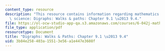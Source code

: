 ```yaml
---
content_type: resource
description: "This resource contains information regarding mathematics for computer\
  \ science: Digraphs: Walks & paths: Chapter 9.1 \u2013 9.4."
file: https://ol-ocw-studio-app-qa.s3.amazonaws.com/courses/6-042j-mathematics-for-computer-science-spring-2015/3b84e258403a15513e56a1e447e3608f_MIT6_042JS15_Session16.pdf
file_type: application/pdf
resourcetype: Document
title: "Digraphs: Walks & Paths: Chapter 9.1 \u2013 9.4"
uid: 3b84e258-403a-1551-3e56-a1e447e3608f
---
```

